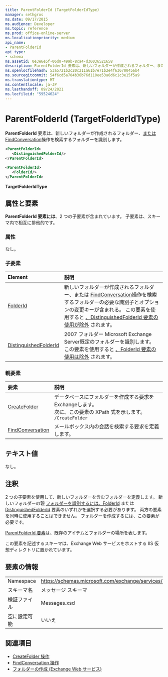 ```yaml
---
title: ParentFolderId (TargetFolderIdType)
manager: sethgros
ms.date: 09/17/2015
ms.audience: Developer
ms.topic: reference
ms.prod: office-online-server
ms.localizationpriority: medium
api_name:
- ParentFolderId
api_type:
- schema
ms.assetid: 0e3e6e5f-06d0-499b-8ca4-d36036521658
description: ParentFolderId 要素は、新しいフォルダーが作成されるフォルダー、または FindConversation 操作を検索するフォルダーを識別します。
ms.openlocfilehash: 53a5721b2c20c211a61b7e71b2e4f636700456b4
ms.sourcegitcommit: 54f6cd5a704b36b76d110ee53a6d6c1c3e15f5a9
ms.translationtype: MT
ms.contentlocale: ja-JP
ms.lasthandoff: 09/24/2021
ms.locfileid: "59524624"
---
```

# <a name="parentfolderid-targetfolderidtype"></a>ParentFolderId (TargetFolderIdType)

**ParentFolderId** 要素は、新しいフォルダーが作成されるフォルダー、[または FindConversation](findconversation-operation.md)操作を検索するフォルダーを識別します。
  
```xml
<ParentFolderId>
   <DistinguishedFolderId/>
</ParentFolderId>
```

```xml
<ParentFolderId>
   <FolderId/> 
</ParentFolderId>
```

**TargetFolderIdType**

## <a name="attributes-and-elements"></a>属性と要素

**ParentFolderId 要素には**、2 つの子要素が含まれています。 子要素は、スキーマ内で相互に排他的です。 
  
### <a name="attributes"></a>属性

なし。
  
### <a name="child-elements"></a>子要素

|**Element**|**説明**|
|:-----|:-----|
|[FolderId](folderid.md) <br/> |新しいフォルダーが作成されるフォルダー、または [FindConversation](findconversation-operation.md)操作を検索するフォルダーの必要な識別子とオプションの変更キーが含まれる。 この要素を使用すると [、DistinguishedFolderId 要素の使用が除外](distinguishedfolderid.md) されます。  <br/> |
|[DistinguishedFolderId](distinguishedfolderid.md) <br/> |2007 フォルダー Microsoft Exchange Server既定のフォルダーを識別します。 この要素を使用すると [、FolderId 要素の使用は除外](folderid.md) されます。  <br/> |
   
### <a name="parent-elements"></a>親要素

|**要素**|**説明**|
|:-----|:-----|
|[CreateFolder](createfolder.md) <br/> |データベースにフォルダーを作成する要求をExchangeします。  <br/> 次に、この要素の XPath 式を示します。  `/CreateFolder` <br/> |
|[FindConversation](findconversation.md) <br/> |メールボックス内の会話を検索する要求を定義します。  <br/> |
   
## <a name="text-value"></a>テキスト値

なし。
  
## <a name="remarks"></a>注釈

2 つの子要素を使用して、新しいフォルダーを含むフォルダーを定義します。 新しいフォルダーの親 [フォルダーを識別するには、FolderId](folderid.md) または [DistinguishedFolderId](distinguishedfolderid.md) 要素のいずれかを選択する必要があります。 両方の要素を同時に使用することはできません。 フォルダーを作成するには、この要素が必要です。 
  
[ParentFolderId 要素](parentfolderid.md)は、既存のアイテムとフォルダーの場所を表します。 
  
この要素を記述するスキーマは、Exchange Web サービスをホストする IIS 仮想ディレクトリに置かれています。
  
## <a name="element-information"></a>要素の情報

|||
|:-----|:-----|
|Namespace  <br/> |https://schemas.microsoft.com/exchange/services/2006/messages  <br/> |
|スキーマ名  <br/> |メッセージ スキーマ  <br/> |
|検証ファイル  <br/> |Messages.xsd  <br/> |
|空に設定可能  <br/> |いいえ  <br/> |
   
## <a name="see-also"></a>関連項目

- [CreateFolder 操作](createfolder-operation.md)
- [FindConversation 操作](findconversation-operation.md)
- [フォルダーの作成 (Exchange Web サービス)](https://msdn.microsoft.com/library/3b15b0ec-8691-45ed-9a24-a91ff732d6cf%28Office.15%29.aspx)

